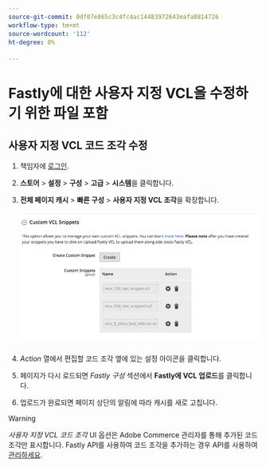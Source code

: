 ```yaml
---
source-git-commit: 0df07e865c3c4fc4ac14483972643eafa8814726
workflow-type: tm+mt
source-wordcount: '112'
ht-degree: 0%

---
```

# Fastly에 대한 사용자 지정 VCL을 수정하기 위한 파일 포함

## 사용자 지정 VCL 코드 조각 수정

1. 책임자에 [로그인](/help/get-started/onboarding.md#access-your-admin-panel).

1. **스토어** > **설정** > **구성** > **고급** > **시스템**&#x200B;을 클릭합니다.

1. **전체 페이지 캐시** > **빠른 구성** > **사용자 지정 VCL 조각**&#x200B;을 확장합니다.

   ![사용자 지정 VCL 코드 조각 관리](/help/assets/cdn/fastly-manage-snippets.png)

1. _Action_ 열에서 편집할 코드 조각 옆에 있는 설정 아이콘을 클릭합니다.

1. 페이지가 다시 로드되면 _Fastly 구성_ 섹션에서 **Fastly에 VCL 업로드**&#x200B;를 클릭합니다.

1. 업로드가 완료되면 페이지 상단의 알림에 따라 캐시를 새로 고칩니다.

>[!WARNING]
>
>_사용자 지정 VCL 코드 조각_ UI 옵션은 Adobe Commerce 관리자를 통해 추가된 코드 조각만 표시합니다. Fastly API를 사용하여 코드 조각을 추가하는 경우 API를 사용하여 [관리하세요](/help/cloud-guide/cdn/fastly-vcl-custom-snippets.md#manage-custom-vcl-snippets-using-the-api).
